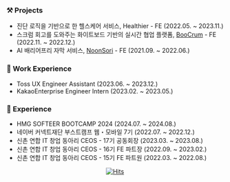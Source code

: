 ### ⚒ Projects
- 진단 로직을 기반으로 한 헬스케어 서비스, Healthier - FE (2022.05. ~ 2023.11.)
- 스크럼 회고를 도와주는 화이트보드 기반의 실시간 협업 플랫폼, [BooCrum](https://github.com/boostcampwm-2022/web22-BooCrum) - FE (2022.11. ~ 2022.12.)
- AI 배리어프리 자막 서비스, [NoonSori](https://github.com/So-Woo-Ju/NoonSori) - FE (2021.09. ~ 2022.06.)

### 🏢 Work Experience
- Toss UX Engineer Assistant (2023.06. ~ 2023.12.)
- KakaoEnterprise Engineer Intern (2023.02. ~ 2023.05.)

### 🎁 Experience
- HMG SOFTEER BOOTCAMP 2024 (2024.07. ~ 2024.08.)
- 네이버 커넥트재단 부스트캠프 웹・모바일 7기 (2022.07. ~ 2022.12.)
- 신촌 연합 IT 창업 동아리 CEOS - 17기 공동회장 (2023.03. ~ 2023.08.)
- 신촌 연합 IT 창업 동아리 CEOS - 16기 FE 파트장 (2022.09. ~ 2023.02.)
- 신촌 연합 IT 창업 동아리 CEOS - 15기 FE 파트원 (2022.03. ~ 2022.08.)

<div align=center>
  
  [![Hits](https://hits.seeyoufarm.com/api/count/incr/badge.svg?url=https%3A%2F%2Fgithub.com%2Fjhj2713)](https://hits.seeyoufarm.com) 
  
</div>

